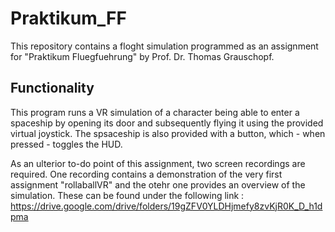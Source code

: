 # Praktikum_FF

This repository contains a floght simulation programmed as an assignment for "Praktikum Fluegfuehrung" by Prof. Dr. Thomas Grauschopf. 

## Functionality

This program runs a VR simulation of a character being able to enter a spaceship by opening its door and subsequently flying it using the provided virtual joystick. The spsaceship is also provided with a button, which - when pressed - toggles the HUD.   

As an ulterior to-do point of this assignment, two screen recordings are required. One recording contains a demonstration of the very first assignment "rollaballVR" and the otehr one provides an overview of the simulation. These can be found under the following link : https://drive.google.com/drive/folders/19gZFV0YLDHjmefy8zvKjR0K_D_h1dpma
